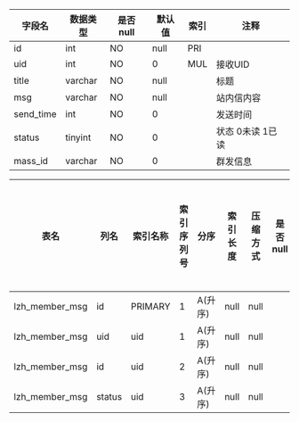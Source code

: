 |字段名|数据类型|是否null|默认值|索引|注释|
|------|--------|--------|------|----|----|
|id|int|NO|null|PRI||
|uid|int|NO|0|MUL|接收UID|
|title|varchar|NO|null||标题|
|msg|varchar|NO|null||站内信内容|
|send_time|int|NO|0||发送时间|
|status|tinyint|NO|0||状态 0未读 1已读|
|mass_id|varchar|NO|0||群发信息|



|表名|列名|索引名称|索引序列号|分序|索引长度|压缩方式|是否null|是否重复|唯一值数目估计值|索引方法|列中描述索引信息|索引注释|
|----|----|--------|----------|----|--------|--------|--------|--------|----------------|--------|----------------|--------|
|lzh_member_msg|id|PRIMARY|1|A(升序)|null|null||NO|140585|BTREE|||
|lzh_member_msg|uid|uid|1|A(升序)|null|null||YES|28117|BTREE|||
|lzh_member_msg|id|uid|2|A(升序)|null|null||YES|140585|BTREE|||
|lzh_member_msg|status|uid|3|A(升序)|null|null||YES|140585|BTREE|||
